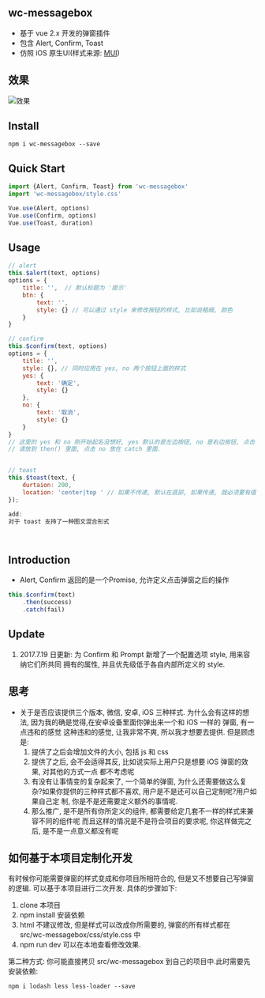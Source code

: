 ## wc-messagebox
* 基于 vue 2.x 开发的弹窗插件
* 包含 Alert, Confirm, Toast
* 仿照 iOS 原生UI(样式来源: [MUI](http://dev.dcloud.net.cn/mui/))

## 效果
![效果](https://ooo.0o0.ooo/2017/07/08/595fc5a93517b.gif)


## Install
```shell
npm i wc-messagebox --save
```

## Quick Start
```javascript
import {Alert, Confirm, Toast} from 'wc-messagebox'
import 'wc-messagebox/style.css'

Vue.use(Alert, options)
Vue.use(Confirm, options)
Vue.use(Toast, duration)
```

## Usage
```javascript
// alert
this.$alert(text, options)
options = {
	title: '',  // 默认标题为 '提示'
	btn: {
		text: '',
		style: {} // 可以通过 style 来修改按钮的样式, 比如说粗细, 颜色
	}
}

// confirm
this.$confirm(text, options)
options = {
    title: '', 
    style: {}, // 同时应用在 yes, no 两个按钮上面的样式
    yes: {
        text: '确定',
        style: {}
    },
    no: {
        text: '取消',
        style: {}
    }
}
// 这里的 yes 和 no 刚开始起名没想好, yes 默认的是左边按钮, no 是右边按钮, 点击 yes 的后续操作
// 请放到 then() 里面, 点击 no 放在 catch 里面. 


// toast
this.$toast(text, {
    durtaion: 200,
    location: 'center|top ' // 如果不传递, 默认在底部, 如果传递, 就必须要有值
});

add: 
对于 toast 支持了一种图文混合形式




```

## Introduction
* Alert, Confirm 返回的是一个Promise, 允许定义点击弹窗之后的操作
```javascript
this.$confirm(text)
    .then(success)
    .catch(fail)
```

## Update
1. 2017.7.19 日更新: 为 Confirm 和 Prompt 新增了一个配置选项 style, 用来容纳它们所共同
拥有的属性, 并且优先级低于各自内部所定义的 style. 


## 思考
* 关于是否应该提供三个版本, 微信, 安卓, iOS 三种样式.
	为什么会有这样的想法, 因为我的确是觉得,在安卓设备里面你弹出来一个和 iOS 一样的
	弹窗, 有一点违和的感觉
	这种违和的感觉, 让我非常不爽, 所以我才想要去提供.
	但是顾虑是:
	1. 提供了之后会增加文件的大小, 包括 js 和 css 
	2. 提供了之后, 会不会适得其反, 比如说实际上用户只是想要 iOS 弹窗的效果, 对其他的方式一点
	都不考虑呢
	3. 有没有让事情变的复杂起来了, 一个简单的弹窗, 为什么还需要做这么复杂?如果你提供的三种样式都不喜欢, 用户是不是还可以自己定制呢?用户如果自己定 制, 你是不是还需要定义额外的事情呢.
	4. 那么推广, 是不是所有你所定义的组件, 都需要给定几套不一样的样式来兼容不同的组件呢
	而且这样的情况是不是符合项目的要求呢, 你这样做完之后, 是不是一点意义都没有呢


## 如何基于本项目定制化开发
有时候你可能需要弹窗的样式变成和你项目所相符合的, 但是又不想要自己写弹窗的逻辑. 可以基于本项目进行二次开发. 具体的步骤如下:
1. clone 本项目
2. npm install 安装依赖
3. html 不建议修改, 但是样式可以改成你所需要的, 弹窗的所有样式都在 src/wc-messagebox/css/style.css 中
4. npm run dev 可以在本地查看修改效果. 

第二种方式:
你可能直接拷贝 src/wc-messagebox 到自己的项目中.此时需要先安装依赖:
```shell
npm i lodash less less-loader --save
```







